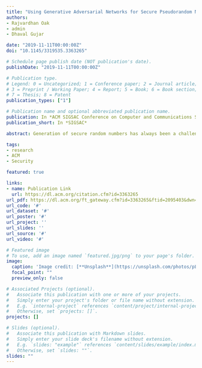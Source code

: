 ```yaml
---
title: "Using Generative Adversarial Networks for Secure Pseudorandom Number Generation"
authors: 
- Rajvardhan Oak
- admin
- Dhaval Gujar

date: "2019-11-11T00:00:00Z"
doi: "10.1145/3319535.3363265"

# Schedule page publish date (NOT publication's date).
publishDate: "2019-11-11T00:00:00Z"

# Publication type.
# Legend: 0 = Uncategorized; 1 = Conference paper; 2 = Journal article;
# 3 = Preprint / Working Paper; 4 = Report; 5 = Book; 6 = Book section;
# 7 = Thesis; 8 = Patent
publication_types: ["1"]

# Publication name and optional abbreviated publication name.
publication: In *ACM SIGSAC Conference on Computer and Communications Security*
publication_short: In *SIGSAC*

abstract: Generation of secure random numbers has always been a challenging issue in design and development of secure computer systems. Random numbers have important applications in the field of cryptography where the security of the scheme relies upon the random nature of the keys. It is not practically possible to achieve true randomness in a machine, and hence we rely upon Pseudo Random Number Generators (PRNGs) to produce near-true randomness. PRNGs use a mathematical function that relies upon a seed (a preset value required by the function to generate values) and it generates numbers which satisfy certain tests for randomness and appear to be random for a user having no knowledge of the generator function. These pseudorandom functions have their drawbacks due to them being derived from a mathematical function. To generate random numbers that can never be predicted by any observer, requires a causally non-deterministic process where events are not fully determined by prior states. Due to the physical impossibility of acquiring sufficient information to predict the outcome of such an event, its outcomes are guaranteed to be random to all. Various methods to generate pseudorandomness have been employed over the years which includes using mathematical functions, keyboard typing latency of the user, network latency, memory latency etc. as sources of generating random numbers. In this work, we propose a new way of generating pseudorandom numbers using generative adversarial networks. We demonstrate that a GAN can act as a Cryptographically Secure Pseudorandom Number Generator (CPRNG) passing 97% of National Institute of Standards and Technology (NIST) tests.

tags:
- research
- ACM 
- Security

featured: true

links:
- name: Publication Link
  url: https://dl.acm.org/citation.cfm?id=3363265
url_pdf: https://dl.acm.org/ft_gateway.cfm?id=3363265&ftid=2095403&dwn=1&CFID=171413636&CFTOKEN=dcf9cfde35ca9d7d-C4C7A804-E8A2-8FD3-A09D2CF807BE8BE9
url_code: '#'
url_dataset: '#'
url_poster: '#'
url_project: ''
url_slides: ''
url_source: '#'
url_video: '#'

# Featured image
# To use, add an image named `featured.jpg/png` to your page's folder. 
image:
  caption: 'Image credit: [**Unsplash**](https://unsplash.com/photos/pLCdAaMFLTE)'
  focal_point: ""
  preview_only: false

# Associated Projects (optional).
#   Associate this publication with one or more of your projects.
#   Simply enter your project's folder or file name without extension.
#   E.g. `internal-project` references `content/project/internal-project/index.md`.
#   Otherwise, set `projects: []`.
projects: []

# Slides (optional).
#   Associate this publication with Markdown slides.
#   Simply enter your slide deck's filename without extension.
#   E.g. `slides: "example"` references `content/slides/example/index.md`.
#   Otherwise, set `slides: ""`.
slides: ""
---
```


